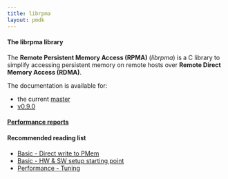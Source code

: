 ```yaml
---
title: librpma
layout: pmdk
---
```


#### The librpma library

The **Remote Persistent Memory Access (RPMA)** (*librpma*) is a C library
to simplify accessing persistent memory on remote hosts over
**Remote Direct Memory Access (RDMA)**.

The documentation is available for:

* the current [master](./manpages/master/librpma.7.html)
* [v0.9.0](./manpages/v0.9.0/librpma.7.html)

#### [Performance reports](./reports/index.html)

#### Recommended reading list

* [Basic - Direct write to PMem](./documentation/basic-direct-write-to-pmem.html)
* [Basic - HW & SW setup starting point](./documentation/basic-hw_sw_setup_starting_point.html)
* [Performance - Tuning](./documentation/perf-tuning.html)
